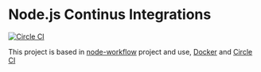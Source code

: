 # Node.js Continus Integrations

[![Circle CI](https://circleci.com/gh/enieber/node-ci.svg?style=svg)](https://circleci.com/gh/enieber/node-ci)

This project is based in [node-workflow](https://github.com/mjhea0/node-docker-workflow) project and use, [Docker](http://docker.com/) and [Circle CI](https://circleci.com)
